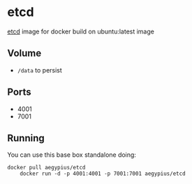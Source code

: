 # etcd

[etcd](https://github.com/coreos/etcd) image for docker build on ubuntu:latest image

## Volume

- `/data` to persist

## Ports

- 4001
- 7001

## Running

You can use this base box standalone doing:

    docker pull aegypius/etcd
		docker run -d -p 4001:4001 -p 7001:7001 aegypius/etcd
